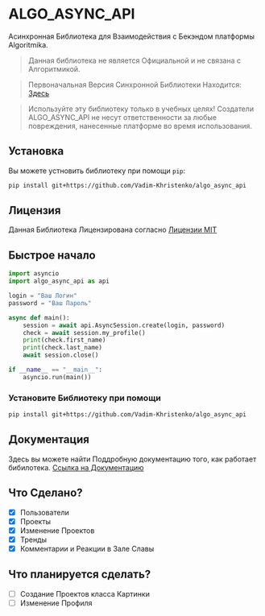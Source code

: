 # ALGO_ASYNC_API

Асинхронная Библиотека для Взаимодействия с Бекэндом платформы Algoritmika.

> Данная библиотека не является Официальной и не связана с Алгоритмикой.

> Первоначальная Версия Синхронной Библиотеки Находится: [Здесь](https://github.com/moontr3/algo_api/)

> Используйте эту библиотеку только в учебных целях! Создатели ALGO_ASYNC_API не несут ответственности за любые повреждения, нанесенные платформе во время использования.

## Установка

Вы можете устновить библиотеку при помощи `pip`:

```bash
pip install git+https://github.com/Vadim-Khristenko/algo_async_api
```

## Лицензия

Данная Библиотека Лицензирована согласно [Лицензии MIT](LICENSE)

## Быстрое начало

```python
import asyncio
import algo_async_api as api

login = "Ваш Логин"
password = "Ваш Пароль"

async def main():
    session = await api.AsyncSession.create(login, password)
    check = await session.my_profile()
    print(check.first_name)
    print(check.last_name)
    await session.close()

if __name__ == "__main__":
    asyncio.run(main())
```

### Установите Библиотеку при помощи

```bash
pip install git+https://github.com/Vadim-Khristenko/algo_async_api
```

## Документация

Здесь вы можете найти Поддробную документацию того, как работает бибилотека. [Ссылка на Документацию](docs/Documentation.md)

## Что Сделано?

- [x] Пользователи
- [x] Проекты
- [x] Изменение Проектов
- [x] Тренды
- [x] Комментарии и Реакции в Зале Славы

## Что планируется сделать?

- [ ] Создание Проектов класса Картинки
- [ ] Изменение Профиля
